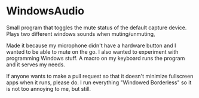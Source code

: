# WindowsAudio
Small program that toggles the mute status of the default capture device. Plays two different windows sounds when muting/unmuting,

Made it because my microphone didn't have a hardware button and I wanted to be able to mute on the go. I also wanted to experiment with programming Windows stuff.
A macro on my keyboard runs the program and it serves my needs.

If anyone wants to make a pull request so that it doesn't minimize fullscreen apps when it runs, please do. I run everything "Windowed Borderless" so it is not too annoying to me, but still.
